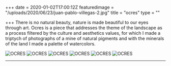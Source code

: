 +++
date = 2020-01-02T17:00:12Z
featuredimage = "/uploads/2020/06/23/juan-pablo-villegas-2.jpg"
title = "ocres"
type = ""

+++
There is no natural beauty, nature is made beautiful to our eyes through art. Ocres is a piece that addresses the theme of the landscape as a process filtered by the culture and aesthetics values, for which I made a triptych of photographs of a mine of natural pigments and with the minerals of the land I made a palette of watercolors.

<img class="full" src="/uploads/2020/07/01/ocres_1.jpg" alt="OCRES">

<img class="full" src="/uploads/2020/07/01/ocres_6.jpg" alt="OCRES">

<img class="full" src="/uploads/2020/07/01/ocres_2.jpg" alt="OCRES">

<img class="full" src="/uploads/2020/07/01/ocres_3.jpg" alt="OCRES">

<img class="full" src="/uploads/2020/07/01/ocres_4.jpg" alt="OCRES">

<img class="full" src="/uploads/2020/07/01/ocres_5.jpg" alt="OCRES">

***